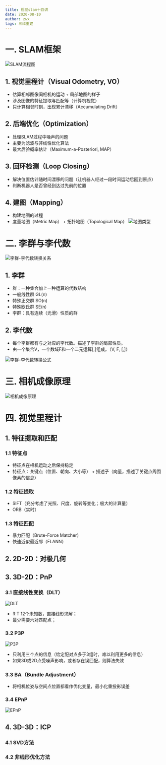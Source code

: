 ```yaml
---
title: 视觉slam十四讲
date: 2020-08-10
author: zwx
tags: 三维重建
---
```


# 一. SLAM框架
![SLAM流程图](https://raw.githubusercontent.com/huhuzwxy/huhuzwxy.github.io/master/assets/images/slam%E6%A1%86%E6%9E%B6.png)
## 1. 视觉里程计（Visual Odometry, VO）
- 估算相邻图像间相机的运动 + 局部地图的样子
- 涉及图像的特征提取与匹配等（计算机视觉）
- 只计算相邻时刻，出现累计漂移（Accumulating Drift）

## 2. 后端优化（Optimization）
- 处理SLAM过程中噪声的问题
- 主要为滤波与非线性优化算法
- 最大后验概率估计（Maximum-a-Posteriori, MAP）

## 3. 回环检测（Loop Closing）
- 解决位置估计随时间漂移的问题（让机器人经过一段时间运动后回到原点）
- 判断机器人是否曾经到达过先前的位置

## 4. 建图（Mapping）
- 构建地图的过程
- 度量地图（Metric Map） + 拓扑地图（Topological Map）
![地图类型](https://raw.githubusercontent.com/huhuzwxy/huhuzwxy.github.io/master/assets/images/%E5%9C%B0%E5%9B%BE%E7%B1%BB%E5%9E%8B.png)

# 二. 李群与李代数
![李群-李代数转换关系](https://raw.githubusercontent.com/huhuzwxy/huhuzwxy.github.io/master/assets/images/%E6%9D%8E%E7%BE%A4%E5%92%8C%E6%9D%8E%E4%BB%A3%E6%95%B0.png)
## 1. 李群
- 群：一种集合加上一种运算的代数结构
- 一般线性群 GL(n)
- 特殊正交群 SO(n)
- 特殊欧氏群 SE(n)
- 李群：具有连续（光滑）性质的群

## 2. 李代数
- 每个李群都有与之对应的李代数。描述了李群的局部性质。
- 由一个集合V，一个数域F和一个二元运算[,]组成。（V, F, [,]）

![李群-李代数转换公式](https://raw.githubusercontent.com/huhuzwxy/huhuzwxy.github.io/master/assets/images/SO%E4%B8%8ESE%E8%BD%AC%E6%8D%A2.png)

# 三. 相机成像原理
![相机成像原理](https://raw.githubusercontent.com/huhuzwxy/huhuzwxy.github.io/master/assets/images/%E7%9B%B8%E6%9C%BA%E6%88%90%E5%83%8F%E5%8E%9F%E7%90%86.png)

# 四. 视觉里程计
## 1. 特征提取和匹配
### 1.1 特征点
- 特征点在相机运动之后保持稳定
- 特征点：关键点（位置、朝向、大小等） + 描述子（向量，描述了关键点周围像素的信息）

### 1.2 特征提取
- SIFT（充分考虑了光照、尺度、旋转等变化；极大的计算量）
- ORB（实时）

### 1.3 特征匹配
- 暴力匹配（Brute-Force Matcher）
- 快速近似最近邻（FLANN）

## 2. 2D-2D：对极几何

## 3. 3D-2D：PnP
### 3.1 直接线性变换（DLT）
![DLT](https://raw.githubusercontent.com/huhuzwxy/huhuzwxy.github.io/master/assets/images/DLT.png)
- R T 12个未知数，直接线形求解；  
- 最少需要六对匹配点；

### 3.2 P3P 
![P3P](https://raw.githubusercontent.com/huhuzwxy/huhuzwxy.github.io/master/assets/images/P3P.png)
- 只利用三个点的信息（给定配对点多于3组时，难以利用更多的信息）  
- 如果3D或2D点受噪声影响，或者存在误匹配，则算法失效

### 3.3 BA（Bundle Adjustment）
- 将相机位姿与空间点位置都看作优化变量，最小化重投影误差

### 3.4 EPnP
![EPnP](https://raw.githubusercontent.com/huhuzwxy/huhuzwxy.github.io/master/assets/images/EPnP.png)

## 4. 3D-3D：ICP
### 4.1 SVD方法
### 4.2 非线形优化方法













